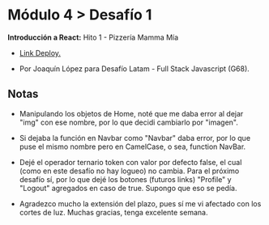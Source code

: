 <h1>Módulo 4 > Desafío 1 </h1>
<p><b>Introducción a React:</b> Hito 1 - Pizzería Mamma Mía<br/></p>
<ul>
  <li><a href="https://modulo4-desafio1-git-main-joaquin-lrs-projects.vercel.app/"><p>Link Deploy.</p></a></li>
  <li><p>Por Joaquín López para Desafío Latam - Full Stack Javascript (G68).</p></li>
</ul>

<h2>Notas</h2>
<ul>
  <li><p>Manipulando los objetos de Home, noté que me daba error al dejar "img" con ese nombre, por lo que decidi cambiarlo por "imagen".</p></li>
  <li><p>Si dejaba la función en Navbar como "Navbar" daba error, por lo que puse el mismo nombre pero en CamelCase, o sea, function NavBar.</p></li>
  <li><p>Dejé el operador ternario token con valor por defecto false, el cual (como en este desafío no hay logueo) no cambia. Para el próximo desafío sí, por lo que dejé los botones (futuros links) "Profile" y "Logout" agregados en caso de true. Supongo que eso se pedía.</p></li>
  <li><p>Agradezco mucho la extensión del plazo, pues sí me vi afectado con los cortes de luz. Muchas gracias, tenga excelente semana.</p></li>
</ul>




 
 
